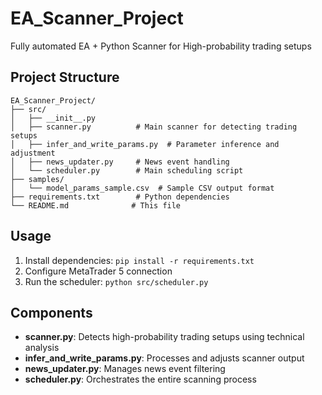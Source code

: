 # EA_Scanner_Project
Fully automated EA + Python Scanner for High-probability trading setups

## Project Structure

```
EA_Scanner_Project/
├── src/
│   ├── __init__.py
│   ├── scanner.py          # Main scanner for detecting trading setups
│   ├── infer_and_write_params.py  # Parameter inference and adjustment
│   ├── news_updater.py     # News event handling
│   └── scheduler.py        # Main scheduling script
├── samples/
│   └── model_params_sample.csv  # Sample CSV output format
├── requirements.txt        # Python dependencies
└── README.md              # This file
```

## Usage

1. Install dependencies: `pip install -r requirements.txt`
2. Configure MetaTrader 5 connection
3. Run the scheduler: `python src/scheduler.py`

## Components

- **scanner.py**: Detects high-probability trading setups using technical analysis
- **infer_and_write_params.py**: Processes and adjusts scanner output
- **news_updater.py**: Manages news event filtering
- **scheduler.py**: Orchestrates the entire scanning process

